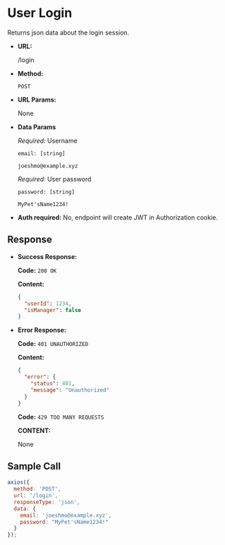 # User Login

Returns json data about the login session.

- **URL:**

  /login

- **Method:**

  `POST`

- **URL Params:**

  None

- **Data Params**

  _Required:_ Username

  `email: [string]`

  `joeshmo@example.xyz`

  _Required:_ User password

  `password: [string]`

  `MyPet'sName1234!`

- **Auth required:** No, endpoint will create JWT in Authorization cookie.

## Response

- **Success Response:**

  **Code:** `200 OK`

  **Content:**

  ```json
  {
    "userId": 1234,
    "isManager": false
  }
  ```

- **Error Response:**

  **Code:** `401 UNAUTHORIZED`

  **Content:**
  
  ```json
  {
    "error": {
      "status": 401,
      "message": "Unauthorized"
    }
  }
  ```

  **Code:** `429 TOO MANY REQUESTS`

  **CONTENT:**

  None

## Sample Call

```javascript
axios({
  method: 'POST',
  url: '/login',
  responseType: 'json',
  data: {
    email: 'joeshmo@example.xyz',
    password: "MyPet'sName1234!"
  }
});
```